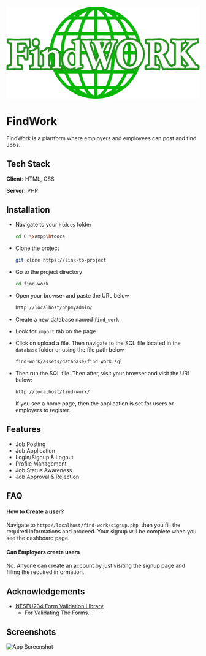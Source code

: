 
![Logo](assets/images/findwork.png)


# FindWork

FindWork is a plartform where employers and employees can post and find Jobs.




## Tech Stack

**Client:** HTML, CSS

**Server:** PHP


## Installation

- Navigate to your `htdocs` folder

    ```bash
    cd C:\xampp\htdocs
    ```

- Clone the project

    ```bash
    git clone https://link-to-project
    ```

- Go to the project directory

    ```bash
    cd find-work
    ```

- Open your browser and paste the URL below

    ```bash
    http://localhost/phpmyadmin/
    ```

- Create a new database named `find_work` 
- Look for `import` tab on the page
- Click on upload a file. Then navigate to the SQL file located in the `database` folder or using the file path below 

	```bash
	find-work/assets/database/find_work.sql
	```

- Then run the SQL file. Then after, visit your browser and visit the URL below: 
	```bash
	http://localhost/find-work/
	```

    If you see a home page, then the application is set for users or employers to register.

## Features

- Job Posting
- Job Application
- Login/Signup & Logout
- Profile Management 
- Job Status Awareness
- Job Approval & Rejection


## FAQ

#### How to Create a user?

Navigate to `http://localhost/find-work/signup.php`, then you fill the required informations and proceed. Your signup will be complete when you see the dashboard page.

#### Can Employers create users

No. Anyone can create an account by just visiting the signup page and filling the required information.




## Acknowledgements

 - [NFSFU234 Form Validation Library](https://github.com/nforshifu234dev/nfsfu234-form-validation/)
    - For Validating The Forms.



## Screenshots

![App Screenshot](https://via.placeholder.com/468x300?text=App+Screenshot+Here)

